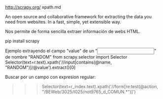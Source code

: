 http://scrapy.org/
xpath.md

An open source and collaborative framework for extracting the data you need from websites.
In a fast, simple, yet extensible way.

Nos permite de forma sencilla extraer información de webs HTML.


pip install scrapy


Ejemplo extrayendo el campo "value" de un "<input>" de nombre "RANDOM"
from scrapy.selector import Selector
Selector(text=r.text).xpath('//input[contains(@name, "RANDOM")]/@value').extract()[0]

Buscar por un campo con expresion regular:
>>> Selector(text=r_index.text).xpath('//form[re:test(@action, "/BEWeb/3025/I025/not9765_d_COMUN.*")]')

